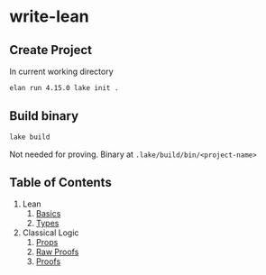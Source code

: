 # write-lean

## Create Project
In current working directory
```sh
elan run 4.15.0 lake init .
```

## Build binary
```sh
lake build
```
Not needed for proving. Binary at `.lake/build/bin/<project-name>`

## Table of Contents

1. Lean
    1. [Basics](WriteLean/Lean/Basics.lean)
    2. [Types](WriteLean/Lean/Types.lean)
2. Classical Logic
    1. [Props](WriteLean/ClassicalLogic/Props.lean)
    2. [Raw Proofs](WriteLean/ClassicalLogic/RawProofs.lean)
    3. [Proofs](WriteLean/ClassicalLogic/Proofs.lean)